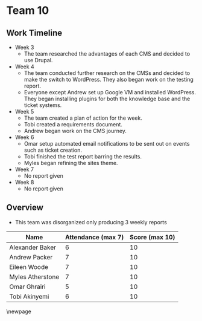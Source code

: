 # Team 10

## Work Timeline

- Week 3
  - The team researched the advantages of each CMS and decided to use Drupal.
- Week 4
  - The team conducted further research on the CMSs and decided to make the switch to WordPress. They also began work on the testing report.
  - Everyone except Andrew set up Google VM and installed WordPress. They began installing plugins for both the knowledge base and the ticket systems.
- Week 5
  - The team created a plan of action for the week.
  - Tobi created a requirements document.
  - Andrew began work on the CMS journey.
- Week 6
  - Omar setup automated email notifications to be sent out on events such as ticket creation.
  - Tobi finished the test report barring the results.
  - Myles began refining the sites theme.
- Week 7
  - No report given
- Week 8
  - No report given

## Overview

- This team was disorganized only producing 3 weekly reports

| Name             | Attendance (max 7) | Score (max 10) |
| ---------------- | ------------------ | -------------- |
| Alexander Baker  | 6                  | 10             |
| Andrew Packer    | 7                  | 10             |
| Eileen Woode     | 7                  | 10             |
| Myles Atherstone | 7                  | 10             |
| Omar Ghrairi     | 5                  | 10             |
| Tobi Akinyemi    | 6                  | 10             |

\newpage
